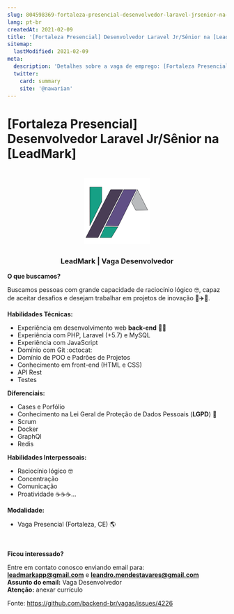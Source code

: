 ```yaml
---
slug: 804598369-fortaleza-presencial-desenvolvedor-laravel-jrsenior-na-leadmark
lang: pt-br
createdAt: 2021-02-09
title: '[Fortaleza Presencial] Desenvolvedor Laravel Jr/Sênior na [LeadMark] - Vaga de Emprego'
sitemap:
  lastModified: 2021-02-09
meta:
  description: 'Detalhes sobre a vaga de emprego: [Fortaleza Presencial] Desenvolvedor Laravel Jr/Sênior na [LeadMark]'
  twitter:
    card: summary
    site: '@nawarian'
---
```


# [Fortaleza Presencial] Desenvolvedor Laravel Jr/Sênior na [LeadMark]

<h1 align="center">
    <img alt="LeadMark" src="https://raw.githubusercontent.com/leadmarkapp/vaga-desenvolvedor-full-stack/main/logo-leadmark-app-512.png" width="150px" />
</h1>

<h3 align="center">
  LeadMark | Vaga Desenvolvedor
</h3>

<strong>O que buscamos?</strong>

Buscamos pessoas com grande capacidade de raciocínio lógico :nerd_face:, capaz de aceitar desafios e desejam trabalhar em projetos de inovação :rocket::airplane::rocket:.

<strong>Habilidades Técnicas:</strong>

- Experiência em desenvolvimento web <strong>back-end</strong> :man_technologist:
- Experiência com PHP, Laravel (+5.7) e MySQL 
- Experiência com JavaScript
- Domínio com Git :octocat:
- Domínio de POO e Padrões de Projetos
- Conhecimento em front-end (HTML e CSS)
- API Rest
- Testes

<strong>Diferenciais:</strong>

- Cases e Porfólio
- Conhecimento na Lei Geral de Proteção de Dados Pessoais (<strong>LGPD</strong>) :closed_lock_with_key:
- Scrum
- Docker
- GraphQl
- Redis

<strong>Habilidades Interpessoais:</strong>

- Raciocínio lógico :nerd_face:
- Concentração
- Comunicação
- Proatividade :coffee::coffee::coffee:...

<strong>Modalidade:</strong>

- Vaga Presencial (Fortaleza, CE) :earth_americas:

<br>

<strong>Ficou interessado?</strong>

Entre em contato conosco enviando email para:<br>
<strong>leadmarkapp@gmail.com</strong> e <strong>leandro.mendestavares@gmail.com</strong><br>
<strong>Assunto do email:</strong> Vaga Desenvolvedor<br>
<strong>Atenção:</strong> anexar currículo


Fonte: https://github.com/backend-br/vagas/issues/4226